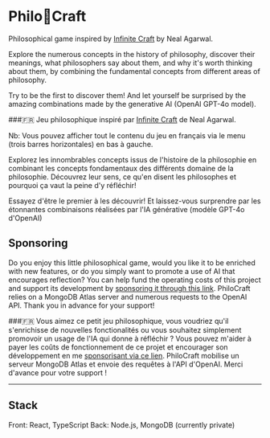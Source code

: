 # Philo🧩Craft

Philosophical game inspired by [Infinite Craft](https://neal.fun/infinite-craft/) by Neal Agarwal.

Explore the numerous concepts in the history of philosophy, discover their meanings, what philosophers say about them, and why it's worth thinking about them, by combining the fundamental concepts from different areas of philosophy.

Try to be the first to discover them! And let yourself be surprised by the amazing combinations made by the generative AI (OpenAI GPT-4o model).

###🇫🇷
Jeu philosophique inspiré par [Infinite Craft](https://neal.fun/infinite-craft/) de Neal Agarwal.

Nb: Vous pouvez afficher tout le contenu du jeu en français via le menu (trois barres horizontales) en bas à gauche.

Explorez les innombrables concepts issus de l'histoire de la philosophie en combinant les concepts fondamentaux des différents domaine de la philosophie. Découvrez leur sens, ce qu'en disent les philosophes et pourquoi ça vaut la peine d'y réfléchir!

Essayez d'être le premier à les découvrir! Et laissez-vous surprendre par les étonnantes combinaisons réalisées par l'IA générative (modèle GPT-4o d'OpenAI)

## Sponsoring
Do you enjoy this little philosophical game, would you like it to be enriched with new features, or do you simply want to promote a use of AI that encourages reflection? You can help fund the operating costs of this project and support its development by [sponsoring it through this link](https://github.com/sponsors/fbgallet). PhiloCraft relies on a MongoDB Atlas server and numerous requests to the OpenAI API. Thank you in advance for your support!

###🇫🇷
Vous aimez ce petit jeu philosophique, vous voudriez qu'il s'enrichisse de nouvelles fonctionalités ou vous souhaitez simplement promovoir un usage de l'IA qui donne à réfléchir ? Vous pouvez m'aider à payer les coûts de fonctionnement de ce projet et encourager son développement en me [sponsorisant via ce lien](https://github.com/sponsors/fbgallet). PhiloCraft mobilise un serveur MongoDB Atlas et envoie des requêtes à l'API d'OpenAI. Merci d'avance pour votre support !

---

## Stack
Front: React, TypeScript
Back: Node.js, MongoDB (currently private)
